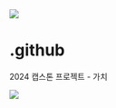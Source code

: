 <img src="https://capsule-render.vercel.app/api?type=waving&color=#48a8ff&section=header" />

# .github
2024 캡스톤 프로젝트 - 가치

<img src="https://capsule-render.vercel.app/api?type=waving&color=#48a8ff&section=footer" />
